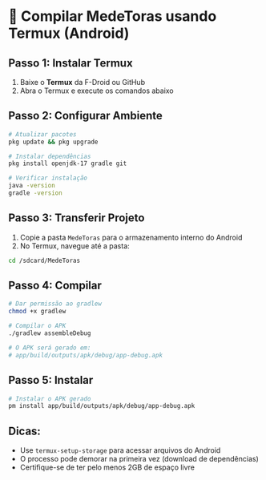 # 📱 Compilar MedeToras usando Termux (Android)

## Passo 1: Instalar Termux
1. Baixe o **Termux** da F-Droid ou GitHub
2. Abra o Termux e execute os comandos abaixo

## Passo 2: Configurar Ambiente
```bash
# Atualizar pacotes
pkg update && pkg upgrade

# Instalar dependências
pkg install openjdk-17 gradle git

# Verificar instalação
java -version
gradle -version
```

## Passo 3: Transferir Projeto
1. Copie a pasta `MedeToras` para o armazenamento interno do Android
2. No Termux, navegue até a pasta:
```bash
cd /sdcard/MedeToras
```

## Passo 4: Compilar
```bash
# Dar permissão ao gradlew
chmod +x gradlew

# Compilar o APK
./gradlew assembleDebug

# O APK será gerado em:
# app/build/outputs/apk/debug/app-debug.apk
```

## Passo 5: Instalar
```bash
# Instalar o APK gerado
pm install app/build/outputs/apk/debug/app-debug.apk
```

## Dicas:
- Use `termux-setup-storage` para acessar arquivos do Android
- O processo pode demorar na primeira vez (download de dependências)
- Certifique-se de ter pelo menos 2GB de espaço livre